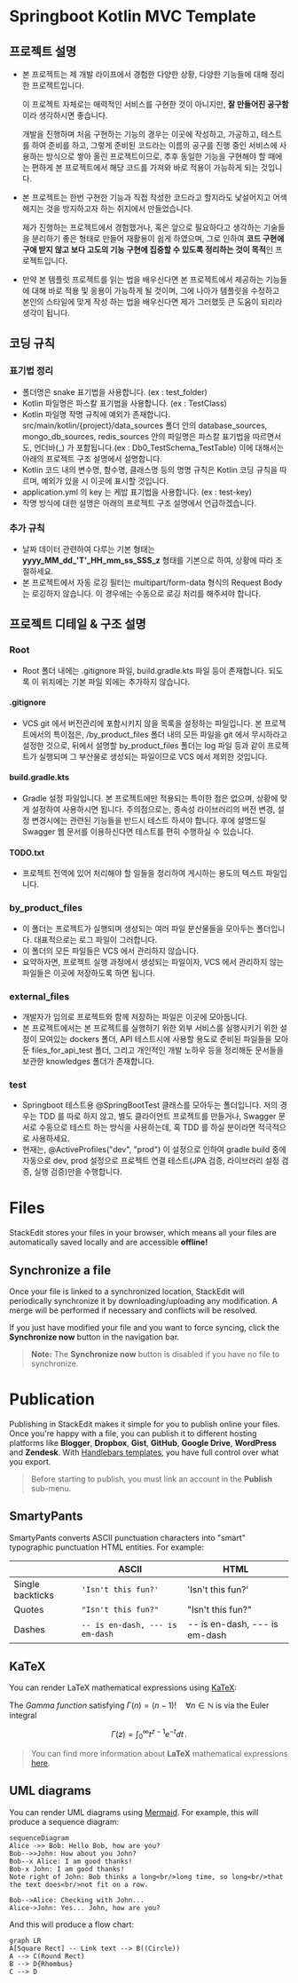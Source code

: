 # Springboot Kotlin MVC Template

## 프로젝트 설명
- 본 프로젝트는 제 개발 라이프에서 경험한 다양한 상황, 다양한 기능들에 대해 정리한 프로젝트입니다.

  이 프로젝트 자체로는 매력적인 서비스를 구현한 것이 아니지만, **잘 만들어진 공구함**이라 생각하시면 좋습니다.

  개발을 진행하며 처음 구현하는 기능의 경우는 이곳에 작성하고, 가공하고, 테스트를 하여 준비를 하고, 그렇게 준비된 코드라는 이름의 공구를 진행 중인 서비스에 사용하는 방식으로 쌓아 올린 프로젝트이므로, 추후 동일한 기능을 구현해야 할 때에는 편하게 본 프로젝트에서 해당 코드를 가져와 바로 적용이 가능하게 되는 것입니다.
- 본 프로젝트는 한번 구현한 기능과 직접 작성한 코드라고 할지라도 낯설어지고 어색해지는 것을 방지하고자 하는 취지에서 만들었습니다.

  제가 진행하는 프로젝트에서 경험했거나, 혹은 앞으로 필요하다고 생각하는 기술들을 분리하기 좋은 형태로 만들어 재활용이 쉽게 하였으며, 그로 인하여 **코드 구현에 구애 받지 않고 보다 고도의 기능 구현에 집중할 수 있도록 정리하는 것이 목적**인 프로젝트입니다.
- 만약 본 템플릿 프로젝트를 읽는 법을 배우신다면 본 프로젝트에서 제공하는 기능들에 대해 바로 적용 및 응용이 가능하게 될 것이며, 그에 나아가 템플릿을 수정하고 본인의 스타일에 맞게 작성 하는 법을 배우신다면 제가 그러했듯 큰 도움이 되리라 생각이 됩니다.

## 코딩 규칙
### 표기법 정리
- 폴더명은 snake 표기법을 사용합니다. (ex : test_folder)
- Kotlin 파일명은 파스칼 표기법을 사용합니다. (ex : TestClass)
- Kotlin 파일명 작명 규칙에 예외가 존재합니다.
  src/main/kotlin/{project}/data_sources 폴더 안의
  database_sources, mongo_db_sources, redis_sources 안의 파일명은 파스칼 표기법을 따르면서도, 언더바(_) 가 포함됩니다.(ex : Db0_TestSchema_TestTable) 이에 대해서는 아래의 프로젝트 구조 설명에서 설명합니다.
- Kotlin 코드 내의 변수명, 함수명, 클래스명 등의 명명 규칙은 Kotlin 코딩 규칙을 따르며, 예외가 있을 시 이곳에 표시할 것입니다.
- application.yml 의 key 는 케밥 표기법을 사용합니다. (ex : test-key)
- 작명 방식에 대한 설명은 아래의 프로젝트 구조 설명에서 언급하겠습니다.

### 추가 규칙
- 날짜 데이터 관련하여 다루는 기본 형태는 **yyyy_MM_dd_'T'_HH_mm_ss_SSS_z** 형태를 기본으로 하여, 상황에 따라 조절하세요.
- 본 프로젝트에서 자동 로깅 필터는 multipart/form-data 형식의 Request Body 는 로깅하지 않습니다.
  이 경우에는 수동으로 로깅 처리를 해주셔야 합니다.

## 프로젝트 디테일 & 구조 설명
### Root
- Root 폴더 내에는 .gitignore 파일, build.gradle.kts 파일 등이 존재합니다. 되도록 이 위치에는 기본 파일 외에는 추가하지 않습니다.

#### .gitignore
- VCS git 에서 버전관리에 포함시키지 않을 목록을 설정하는 파일입니다. 본 프로젝트에서의 특이점은,
  /by_product_files 폴더 내의 모든 파일을 git 에서 무시하라고 설정한 것으로, 뒤에서 설명할 by_product_files 폴더는 log 파일 등과 같이 프로젝트가 실행되며 그 부산물로 생성되는 파일이므로 VCS 에서 제외한 것입니다.

#### build.gradle.kts
- Gradle 설정 파일입니다. 본 프로젝트에만 적용되는 특이한 점은 없으며, 상황에 맞게 설정하여 사용하시면 됩니다.
  주의점으로는, 종속성 라이브러리의 버전 변경, 설정 변경시에는 관련된 기능들을 반드시 테스트 하셔야 합니다. 후에 설명드릴 Swagger 웹 문서를 이용하신다면 테스트를 편히 수행하실 수 있습니다.

#### TODO.txt

- 프로젝트 전역에 있어 처리해야 할 일들을 정리하여 게시하는 용도의 텍스트 파일입니다.

### by_product_files
- 이 폴더는 프로젝트가 실행되며 생성되는 여러 파일 분산물들을 모아두는 폴더입니다. 대표적으로는 로그 파일이 그러합니다.
- 이 폴더의 모든 파일들은 VCS 에서 관리하지 않습니다.
- 요약하자면, 프로젝트 실행 과정에서 생성되는 파일이자, VCS 에서 관리하지 않는 파일들은 이곳에 저장하도록 하면 됩니다.

### external_files
- 개발자가 임의로 프로젝트와 함께 저장하는 파일은 이곳에 모아둡니다.
- 본 프로젝트에서는 본 프로젝트를 실행하기 위한 외부 서비스를 실행시키기 위한 설정이 모여있는 dockers 폴더, API 테스트시에 사용할 용도로 준비된 파일들을 모아둔 files_for_api_test 폴더, 그리고 개인적인 개발 노하우 등을 정리해둔 문서들을 보관한 knowledges 폴더가 존재합니다.

### test
- Springboot 테스트용 @SpringBootTest 클래스를 모아두는 폴더입니다. 저의 경우는 TDD 를 따로 하지 않고, 별도 클라이언트 프로젝트를 만들거나, Swagger 문서로 수동으로 테스트 하는 방식을 사용하는데, 혹 TDD 를 하실 분이라면 적극적으로 사용하세요.
- 현재는, @ActiveProfiles("dev", "prod") 이 설정으로 인하여 gradle build 중에 자동으로 dev, prod 설정으로 프로젝트 연결 테스트(JPA 검증, 라이브러리 설정 검증, 실행 검증)만을 수행합니다.














# Files

StackEdit stores your files in your browser, which means all your files are automatically saved locally and are accessible **offline!**

## Synchronize a file

Once your file is linked to a synchronized location, StackEdit will periodically synchronize it by downloading/uploading any modification. A merge will be performed if necessary and conflicts will be resolved.

If you just have modified your file and you want to force syncing, click the **Synchronize now** button in the navigation bar.

> **Note:** The **Synchronize now** button is disabled if you have no file to synchronize.

# Publication

Publishing in StackEdit makes it simple for you to publish online your files. Once you're happy with a file, you can publish it to different hosting platforms like **Blogger**, **Dropbox**, **Gist**, **GitHub**, **Google Drive**, **WordPress** and **Zendesk**. With [Handlebars templates](http://handlebarsjs.com/), you have full control over what you export.

> Before starting to publish, you must link an account in the **Publish** sub-menu.

## SmartyPants

SmartyPants converts ASCII punctuation characters into "smart" typographic punctuation HTML entities. For example:

|                |ASCII                          |HTML                         |
|----------------|-------------------------------|-----------------------------|
|Single backticks|`'Isn't this fun?'`            |'Isn't this fun?'            |
|Quotes          |`"Isn't this fun?"`            |"Isn't this fun?"            |
|Dashes          |`-- is en-dash, --- is em-dash`|-- is en-dash, --- is em-dash|


## KaTeX

You can render LaTeX mathematical expressions using [KaTeX](https://khan.github.io/KaTeX/):

The *Gamma function* satisfying $\Gamma(n) = (n-1)!\quad\forall n\in\mathbb N$ is via the Euler integral

$$
\Gamma(z) = \int_0^\infty t^{z-1}e^{-t}dt\,.
$$

> You can find more information about **LaTeX** mathematical expressions [here](http://meta.math.stackexchange.com/questions/5020/mathjax-basic-tutorial-and-quick-reference).


## UML diagrams

You can render UML diagrams using [Mermaid](https://mermaidjs.github.io/). For example, this will produce a sequence diagram:

```mermaid
sequenceDiagram
Alice ->> Bob: Hello Bob, how are you?
Bob-->>John: How about you John?
Bob--x Alice: I am good thanks!
Bob-x John: I am good thanks!
Note right of John: Bob thinks a long<br/>long time, so long<br/>that the text does<br/>not fit on a row.

Bob-->Alice: Checking with John...
Alice->John: Yes... John, how are you?
```

And this will produce a flow chart:

```mermaid
graph LR
A[Square Rect] -- Link text --> B((Circle))
A --> C(Round Rect)
B --> D{Rhombus}
C --> D
```